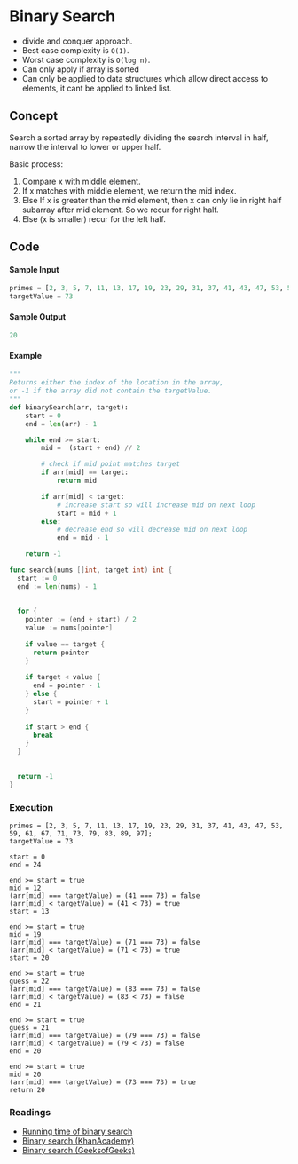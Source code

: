 # Binary Search

- divide and conquer approach.
- Best case complexity is `O(1)`.
- Worst case complexity is `O(log n)`.
- Can only apply if array is sorted
- Can only be applied to data structures which allow direct access to elements, it cant be applied to linked list.

## Concept

Search a sorted array by repeatedly dividing the search interval in half, narrow the interval to lower or upper half.

Basic process:

1. Compare x with middle element.
2. If x matches with middle element, we return the mid index.
3. Else If x is greater than the mid element, then x can only lie in right half subarray after mid element. So we recur for right half.
4. Else (x is smaller) recur for the left half.

## Code

#### Sample Input

```python
primes = [2, 3, 5, 7, 11, 13, 17, 19, 23, 29, 31, 37, 41, 43, 47, 53, 59, 61, 67, 71, 73, 79, 83, 89, 97]
targetValue = 73
```

#### Sample Output

```python
20
```

#### Example

```python
"""
Returns either the index of the location in the array,
or -1 if the array did not contain the targetValue.
"""
def binarySearch(arr, target):
    start = 0
    end = len(arr) - 1

    while end >= start:
        mid =  (start + end) // 2

        # check if mid point matches target
        if arr[mid] == target:
            return mid

        if arr[mid] < target:
            # increase start so will increase mid on next loop
            start = mid + 1
        else:
            # decrease end so will decrease mid on next loop
            end = mid - 1

    return -1
```

```go
func search(nums []int, target int) int {
  start := 0
  end := len(nums) - 1
  
  
  for {
    pointer := (end + start) / 2
    value := nums[pointer]
    
    if value == target {
      return pointer
    }
    
    if target < value {
      end = pointer - 1
    } else {
      start = pointer + 1
    }
    
    if start > end {
      break
    }
  }
  
  
  return -1
}
```

### Execution

```
primes = [2, 3, 5, 7, 11, 13, 17, 19, 23, 29, 31, 37, 41, 43, 47, 53, 59, 61, 67, 71, 73, 79, 83, 89, 97];
targetValue = 73

start = 0
end = 24

end >= start = true
mid = 12
(arr[mid] === targetValue) = (41 === 73) = false
(arr[mid] < targetValue) = (41 < 73) = true
start = 13

end >= start = true
mid = 19
(arr[mid] === targetValue) = (71 === 73) = false
(arr[mid] < targetValue) = (71 < 73) = true
start = 20

end >= start = true
guess = 22
(arr[mid] === targetValue) = (83 === 73) = false
(arr[mid] < targetValue) = (83 < 73) = false
end = 21

end >= start = true
guess = 21
(arr[mid] === targetValue) = (79 === 73) = false
(arr[mid] < targetValue) = (79 < 73) = false
end = 20

end >= start = true
mid = 20
(arr[mid] === targetValue) = (73 === 73) = true
return 20
```

### Readings

- [Running time of binary search](https://www.khanacademy.org/computing/computer-science/algorithms/binary-search/a/running-time-of-binary-search)
- [Binary search (KhanAcademy)](https://www.khanacademy.org/computing/computer-science/algorithms/binary-search/a/binary-search)
- [Binary search (GeeksofGeeks)](https://www.geeksforgeeks.org/binary-search/)

